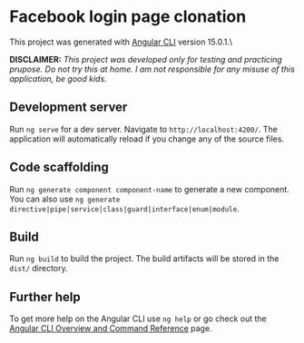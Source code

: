 # Facebook login page clonation

This project was generated with [Angular CLI](https://github.com/angular/angular-cli) version 15.0.1.\\

__DISCLAIMER:__ *This project was developed only for testing and practicing prupose. Do not try this at home. I am not responsible for any misuse of this application, be good kids.*
## Development server

Run `ng serve` for a dev server. Navigate to `http://localhost:4200/`. The application will automatically reload if you change any of the source files.

## Code scaffolding

Run `ng generate component component-name` to generate a new component. You can also use `ng generate directive|pipe|service|class|guard|interface|enum|module`.

## Build

Run `ng build` to build the project. The build artifacts will be stored in the `dist/` directory.

## Further help

To get more help on the Angular CLI use `ng help` or go check out the [Angular CLI Overview and Command Reference](https://angular.io/cli) page.
